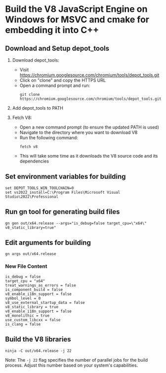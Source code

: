 # Build the V8 JavaScript Engine on Windows for MSVC and cmake for embedding it into C++

## Download and Setup depot_tools
1. Download depot_tools:
   - Visit https://chromium.googlesource.com/chromium/tools/depot_tools.git
   - Click on "clone" and copy the HTTPS URL
   - Open a command prompt and run:
     ```
     git clone https://chromium.googlesource.com/chromium/tools/depot_tools.git
     ```

2. Add depot_tools to PATH

3. Fetch V8:
   - Open a new command prompt (to ensure the updated PATH is used)
   - Navigate to the directory where you want to download V8
   - Run the following command:
     ```
     fetch v8
     ```
   - This will take some time as it downloads the V8 source code and its dependencies

## Set environment variables for building
```
set DEPOT_TOOLS_WIN_TOOLCHAIN=0
set vs2022_install=C:\Program Files\Microsoft Visual Studio\2022\Professional
```

## Run gn tool for generating build files
```
gn gen out/x64.release --args="is_debug=false target_cpu=\"x64\" v8_static_library=true"
```

## Edit arguments for building
```
gn args out/x64.release
```

### New File Content
```
is_debug = false
target_cpu = "x64"
treat_warnings_as_errors = false
is_component_build = false
v8_enable_i18n_support = false
symbol_level = 0
v8_use_external_startup_data = false
v8_static_library = true
v8_enable_i18n_support = false
v8_monolithic = true
use_custom_libcxx = false
is_clang = false
```

## Build the V8 libraries
```
ninja -C out/x64.release -j 22
```

Note: The `-j 22` flag specifies the number of parallel jobs for the build process. Adjust this number based on your system's capabilities.





